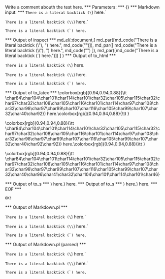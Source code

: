 Write a comment abouth the test here.
*** Parameters: ***
{}
*** Markdown input: ***
`There is a literal backtick (\`) here.`

`There is a literal backtick (\\`) here.`

``There is a literal backtick (`) here.``


*** Output of inspect ***
md_el(:document,[
	md_par([md_code("There is a literal backtick (\\"), ") here.", md_code("")]),
	 md_par([
		md_code("There is a literal backtick (\\\\"),
		 ") here.",
		 md_code("")
	]),
	 md_par([md_code("There is a literal backtick (`) here.")])
] )
*** Output of to_html ***

<p><code>There is a literal backtick (\</code>) here.<code></code></p>

<p><code>There is a literal backtick (\\</code>) here.<code></code></p>

<p><code>There is a literal backtick (`) here.</code></p>

*** Output of to_latex ***
\colorbox[rgb]{0.94,0.94,0.88}{\tt \char84\char104\char101\char114\char101\char32\char105\char115\char32\char97\char32\char108\char105\char116\char101\char114\char97\char108\char32\char98\char97\char99\char107\char116\char105\char99\char107\char32\char40\char92}) here.\colorbox[rgb]{0.94,0.94,0.88}{\tt }

\colorbox[rgb]{0.94,0.94,0.88}{\tt \char84\char104\char101\char114\char101\char32\char105\char115\char32\char97\char32\char108\char105\char116\char101\char114\char97\char108\char32\char98\char97\char99\char107\char116\char105\char99\char107\char32\char40\char92\char92}) here.\colorbox[rgb]{0.94,0.94,0.88}{\tt }

\colorbox[rgb]{0.94,0.94,0.88}{\tt \char84\char104\char101\char114\char101\char32\char105\char115\char32\char97\char32\char108\char105\char116\char101\char114\char97\char108\char32\char98\char97\char99\char107\char116\char105\char99\char107\char32\char40\char96\char41\char32\char104\char101\char114\char101\char46}


*** Output of to_s ***
) here.) here.
*** Output of to_s ***
) here.) here.
*** EOF ***



	OK!



*** Output of Markdown.pl ***
<p><code>There is a literal backtick (\</code>) here.`</p>

<p><code>There is a literal backtick (\\</code>) here.`</p>

<p><code>There is a literal backtick (`) here.</code></p>

*** Output of Markdown.pl (parsed) ***
<p
     ><code>There is a literal backtick (\</code
     >) here.`</p
   ><p
     ><code>There is a literal backtick (\\</code
     >) here.`</p
   ><p
     ><code>There is a literal backtick (`) here.</code
   ></p
 >